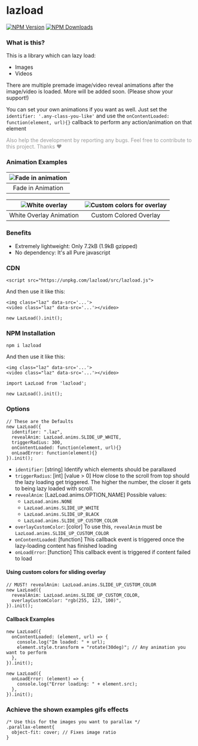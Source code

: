 # lazload

[![NPM Version][npm-image]][npm-url]
[![NPM Downloads][downloads-image]][downloads-url]

[npm-image]: https://img.shields.io/npm/v/lazload.svg
[npm-url]: https://npmjs.org/package/lazload
[downloads-image]: https://img.shields.io/npm/dm/lazload.svg
[downloads-url]: https://npmjs.org/package/lazload

### What is this?

This is a library which can lazy load:

- Images
- Videos

There are multiple premade image/video reveal animations after the image/video is loaded. More will be added soon. (Please show your support!)

You can set your own animations if you want as well. Just set the `identifier: '.any-class-you-like'` and use the `onContentLoaded: function(element, url){}` callback to perform any action/animation on that element

<p style="color: rgba(0,0,0,0.4)">Also help the development by reporting any bugs. Feel free to contribute to this project. Thanks ❤</p>

### Animation Examples

|   ![][fade-in]    |
| :---------------: |
| Fade in Animation |

|   ![][white-overlay]    |   ![][custom-color]    |
| :---------------------: | :--------------------: |
| White Overlay Animation | Custom Colored Overlay |

[fade-in]: readme/fade-in.gif "Fade in animation"
[white-overlay]: readme/white-overlay.gif "White overlay"
[custom-color]: readme/custom-colors.gif "Custom colors for overlay"

### Benefits

- Extremely lightweight: Only 7.2kB (1.9kB gzipped)
- No dependency: It's all Pure javascript

### CDN

```
<script src="https://unpkg.com/lazload/src/lazload.js">
```

And then use it like this:

```
<img class="laz" data-src='...'>
<video class="laz" data-src='...'></video>
```

```
new LazLoad().init();
```

### NPM Installation

```
npm i lazload
```

And then use it like this:

```
<img class="laz" data-src='...'>
<video class="laz" data-src='...'></video>
```

```
import LazLoad from 'lazload';

new LazLoad().init();
```

### Options

```
// These are the Defaults
new LazLoad({
  identifier: ".laz",
  revealAnim: LazLoad.anims.SLIDE_UP_WHITE,
  triggerRadius: 300,
  onContentLoaded: function(element, url){}
  onLoadError: function(element){}
}).init();
```

- `identifier`: [string]
  Identify which elements should be parallaxed
- `triggerRadius`: [int] [value > 0]
  How close to the scroll from top should the lazy loading get triggered. The higher the number, the closer it gets to being lazy loaded with scroll.
- `revealAnim`: [LazLoad.anims.OPTION_NAME]
  Possible values:
  - `LazLoad.anims.NONE`
  - `LazLoad.anims.SLIDE_UP_WHITE`
  - `LazLoad.anims.SLIDE_UP_BLACK`
  - `LazLoad.anims.SLIDE_UP_CUSTOM_COLOR`
- `overlayCustomColor`: [color]
  To use this, `revealAnim` must be `LazLoad.anims.SLIDE_UP_CUSTOM_COLOR`
- `onContentLoaded`: [function]
  This callback event is triggered once the lazy-loading content has finished loading
- `onLoadError`: [function]
  This callback event is triggered if content failed to load

#### Using custom colors for sliding overlay

```
// MUST! revealAnim: LazLoad.anims.SLIDE_UP_CUSTOM_COLOR
new LazLoad({
  revealAnim: LazLoad.anims.SLIDE_UP_CUSTOM_COLOR,
  overlayCustomColor: "rgb(255, 123, 100)",
}).init();
```

#### Callback Examples

```
new LazLoad({
  onContentLoaded: (element, url) => {
    console.log("Im loaded: " + url);
    element.style.transform = "rotate(30deg)"; // Any animation you want to perform
  },
}).init();
```

```
new LazLoad({
  onLoadError: (element) => {
    console.log("Error loading: " + element.src);
  },
}).init();
```

### Achieve the shown examples gifs effects

```
/* Use this for the images you want to parallax */
.parallax-element{
  object-fit: cover; // Fixes image ratio
}
```
